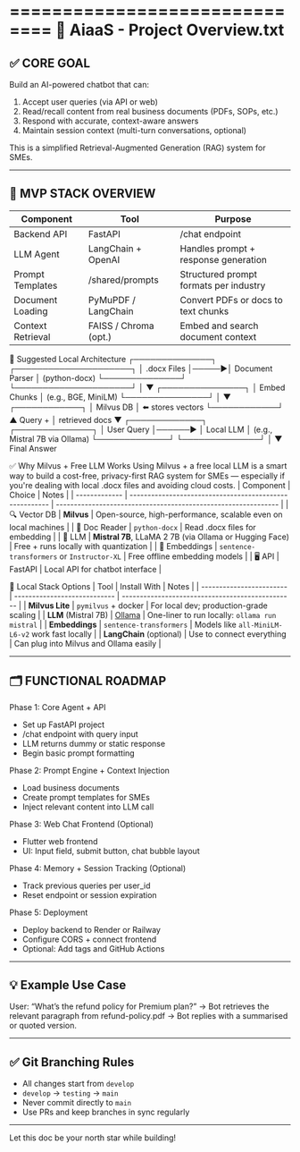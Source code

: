
==============================
🤖 AiaaS - Project Overview.txt
==============================

✅ CORE GOAL
------------
Build an AI-powered chatbot that can:
1. Accept user queries (via API or web)
2. Read/recall content from real business documents (PDFs, SOPs, etc.)
3. Respond with accurate, context-aware answers
4. Maintain session context (multi-turn conversations, optional)

This is a simplified Retrieval-Augmented Generation (RAG) system for SMEs.

---

🔧 MVP STACK OVERVIEW
---------------------
| Component         | Tool                    | Purpose                                 |
|------------------|-------------------------|-----------------------------------------|
| Backend API       | FastAPI                 | /chat endpoint                          |
| LLM Agent         | LangChain + OpenAI      | Handles prompt + response generation    |
| Prompt Templates  | /shared/prompts         | Structured prompt formats per industry  |
| Document Loading  | PyMuPDF / LangChain     | Convert PDFs or docs to text chunks     |
| Context Retrieval | FAISS / Chroma (opt.)   | Embed and search document context       |

🧱 Suggested Local Architecture
┌──────────────┐       ┌─────────────────────┐
│ .docx Files  │─────▶│ Document Parser      │ (python-docx)
└──────────────┘       └─────────────────────┘
                             │
                             ▼
                     ┌───────────────┐
                     │ Embed Chunks  │ (e.g., BGE, MiniLM)
                     └───────────────┘
                             │
                             ▼
                     ┌────────────┐
                     │ Milvus DB  │ ⬅️ stores vectors
                     └────────────┘
                             ▲
     Query +                 │
   retrieved docs            ▼
┌─────────────┐        ┌──────────────┐
│ User Query  │──────▶ │ Local LLM     │ (e.g., Mistral 7B via Ollama)
└─────────────┘        └──────────────┘
                             │
                             ▼
                       Final Answer

✅ Why Milvus + Free LLM Works
Using Milvus + a free local LLM is a smart way to build a cost-free, privacy-first RAG system for SMEs — 
especially if you're dealing with local .docx files and avoiding cloud costs.
| Component     | Choice                                                  | Notes                                                          |
| ------------- | ------------------------------------------------------- | -------------------------------------------------------------- |
| 🔍 Vector DB  | **Milvus**                                              | Open-source, high-performance, scalable even on local machines |
| 📄 Doc Reader | `python-docx`                                           | Read .docx files for embedding                                 |
| 🧠 LLM        | **Mistral 7B**, LLaMA 2 7B (via Ollama or Hugging Face) | Free + runs locally with quantization                          |
| 🧠 Embeddings | `sentence-transformers` or `Instructor-XL`              | Free offline embedding models                                  |
| 🖥️ API        | FastAPI                                                 | Local API for chatbot interface                                |


🔌 Local Stack Options
| Tool                     | Install With                 | Notes                                            |
| ------------------------ | ---------------------------- | ------------------------------------------------ |
| **Milvus Lite**          | `pymilvus` + docker          | For local dev; production-grade scaling          |
| **LLM** (Mistral 7B)     | [Ollama](https://ollama.com) | One-liner to run locally: `ollama run mistral`   |
| **Embeddings**           | `sentence-transformers`      | Models like `all-MiniLM-L6-v2` work fast locally |
| **LangChain** (optional) | Use to connect everything    | Can plug into Milvus and Ollama easily           |


---

🗂️ FUNCTIONAL ROADMAP
---------------------
Phase 1: Core Agent + API
- Set up FastAPI project
- /chat endpoint with query input
- LLM returns dummy or static response
- Begin basic prompt formatting

Phase 2: Prompt Engine + Context Injection
- Load business documents
- Create prompt templates for SMEs
- Inject relevant content into LLM call

Phase 3: Web Chat Frontend (Optional)
- Flutter web frontend
- UI: Input field, submit button, chat bubble layout

Phase 4: Memory + Session Tracking (Optional)
- Track previous queries per user_id
- Reset endpoint or session expiration

Phase 5: Deployment
- Deploy backend to Render or Railway
- Configure CORS + connect frontend
- Optional: Add tags and GitHub Actions

---

💡 Example Use Case
---------------------
User: “What’s the refund policy for Premium plan?”
→ Bot retrieves the relevant paragraph from refund-policy.pdf
→ Bot replies with a summarised or quoted version.

---

✅ Git Branching Rules
---------------------
- All changes start from `develop`
- `develop` → `testing` → `main`
- Never commit directly to `main`
- Use PRs and keep branches in sync regularly

---

Let this doc be your north star while building!
